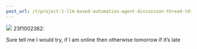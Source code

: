 ```yaml
---
post_url: /t/project-1-llm-based-automation-agent-discussion-thread-tds-jan-2025/164277/322
---
```

![](https://dub1.discourse-cdn.com/flex013/user_avatar/discourse.onlinedegree.iitm.ac.in/23f1002382/48/68945_2.png) 23f1002382:

Sure tell me I would try, if I am online then otherwise tomorrow if it’s late